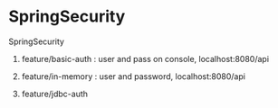 # SpringSecurity
SpringSecurity

1. feature/basic-auth : user and pass on console, localhost:8080/api

2. feature/in-memory : user and password, localhost:8080/api

3. feature/jdbc-auth


